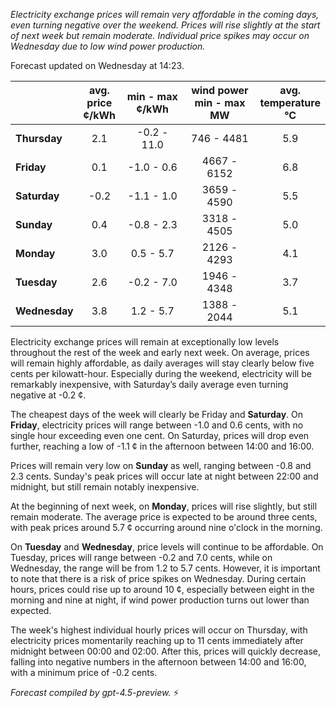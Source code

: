 *Electricity exchange prices will remain very affordable in the coming days, even turning negative over the weekend. Prices will rise slightly at the start of next week but remain moderate. Individual price spikes may occur on Wednesday due to low wind power production.*

Forecast updated on Wednesday at 14:23.

|            | avg.<br>price<br>¢/kWh | min - max<br>¢/kWh | wind power<br>min - max<br>MW | avg.<br>temperature<br>°C |
|:-----------|:----------------------:|:------------------:|:-----------------------------:|:-------------------------:|
| **Thursday**    | 2.1                    | -0.2 - 11.0       | 746 - 4481                    | 5.9                       |
| **Friday**      | 0.1                    | -1.0 - 0.6        | 4667 - 6152                   | 6.8                       |
| **Saturday**    | -0.2                   | -1.1 - 1.0        | 3659 - 4590                   | 5.5                       |
| **Sunday**      | 0.4                    | -0.8 - 2.3        | 3318 - 4505                   | 5.0                       |
| **Monday**      | 3.0                    | 0.5 - 5.7         | 2126 - 4293                   | 4.1                       |
| **Tuesday**     | 2.6                    | -0.2 - 7.0        | 1946 - 4348                   | 3.7                       |
| **Wednesday**   | 3.8                    | 1.2 - 5.7         | 1388 - 2044                   | 5.1                       |

Electricity exchange prices will remain at exceptionally low levels throughout the rest of the week and early next week. On average, prices will remain highly affordable, as daily averages will stay clearly below five cents per kilowatt-hour. Especially during the weekend, electricity will be remarkably inexpensive, with Saturday’s daily average even turning negative at -0.2 ¢.

The cheapest days of the week will clearly be Friday and **Saturday**. On **Friday**, electricity prices will range between -1.0 and 0.6 cents, with no single hour exceeding even one cent. On Saturday, prices will drop even further, reaching a low of -1.1 ¢ in the afternoon between 14:00 and 16:00.

Prices will remain very low on **Sunday** as well, ranging between -0.8 and 2.3 cents. Sunday's peak prices will occur late at night between 22:00 and midnight, but still remain notably inexpensive.

At the beginning of next week, on **Monday**, prices will rise slightly, but still remain moderate. The average price is expected to be around three cents, with peak prices around 5.7 ¢ occurring around nine o'clock in the morning.

On **Tuesday** and **Wednesday**, price levels will continue to be affordable. On Tuesday, prices will range between -0.2 and 7.0 cents, while on Wednesday, the range will be from 1.2 to 5.7 cents. However, it is important to note that there is a risk of price spikes on Wednesday. During certain hours, prices could rise up to around 10 ¢, especially between eight in the morning and nine at night, if wind power production turns out lower than expected.

The week's highest individual hourly prices will occur on Thursday, with electricity prices momentarily reaching up to 11 cents immediately after midnight between 00:00 and 02:00. After this, prices will quickly decrease, falling into negative numbers in the afternoon between 14:00 and 16:00, with a minimum price of -0.2 cents.

*Forecast compiled by gpt-4.5-preview.* ⚡
